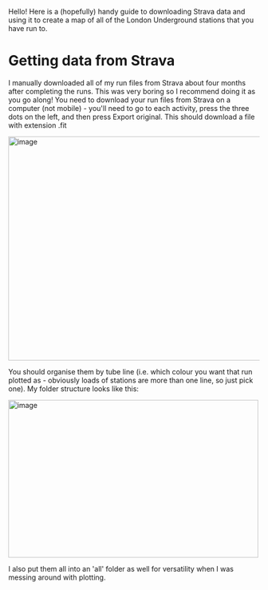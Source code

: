 Hello! Here is a (hopefully) handy guide to downloading Strava data and using it to create a map of all of the London Underground stations that you have run to.

# Getting data from Strava
I manually downloaded all of my run files from Strava about four months after completing the runs. This was very boring so I recommend doing it as you go along!
You need to download your run files from Strava on a computer (not mobile) - you'll need to go to each activity, press the three dots on the left, and then press Export original. This should download a file with extension .fit

<img width="1041" height="449" alt="image" src="https://github.com/user-attachments/assets/5d27f3a5-663e-40ff-a964-0e0d120b4503" />

You should organise them by tube line (i.e. which colour you want that run plotted as - obviously loads of stations are more than one line, so just pick one). My folder structure looks like this:

<img width="501" height="316" alt="image" src="https://github.com/user-attachments/assets/8a7ca9ee-344d-49d1-8eda-ca936f1a8fb9" />

I also put them all into an 'all' folder as well for versatility when I was messing around with plotting.
